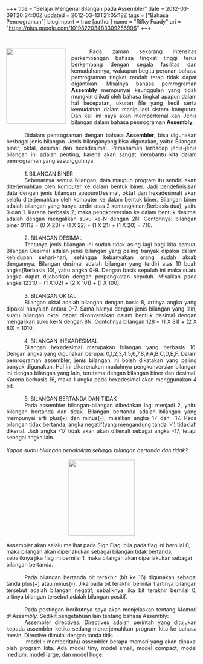 +++
title = "Belajar Mengenal Bilangan pada Assembler"
date = 2012-03-09T20:34:00Z
updated = 2012-03-13T21:05:18Z
tags = ["Bahasa Pemrograman"]
blogimport = true 
[author]
	name = "Rifky Fuady"
	uri = "https://plus.google.com/101982203483309256996"
+++

<br /><div class="separator" style="clear: both; text-align: center;"><a href="http://3.bp.blogspot.com/-BIntHCe9-QU/T1oGgpACT_I/AAAAAAAAACI/CtEQer4nsi0/s1600/asemmbly.bmp" imageanchor="1" style="clear: left; float: left; margin-bottom: 1em; margin-right: 1em;"><img border="0" height="200" src="http://3.bp.blogspot.com/-BIntHCe9-QU/T1oGgpACT_I/AAAAAAAAACI/CtEQer4nsi0/s200/asemmbly.bmp" width="158" /></a></div><div class="MsoNormal" style="text-align: justify; text-indent: .5in;">Pada zaman sekarang intensitas perkembangan bahasa tingkat tinggi terus berkembang dengan segala fasilitas dan kemudahannya, walaupun begitu peranan bahasa pemrograman tingkat rendah tetap tidak dapat digantikan. Misalnya bahasa pemrograman <b>Assembly</b> mempunyai keunggulan yang tidak mungkin diikuti oleh bahasa tingkat apapun dalam hal kecepatan, ukuran file yang kecil serta kemudahan dalam manipulasi sistem komputer. Dan kali ini saya akan memperkenal kan Jenis bilangan dalam bahasa pemrograman <b>Assembly</b>. <br /><br /></div><div class="MsoNormal" style="text-align: justify; text-indent: .5in;">Didalam pemrograman dengan bahasa <b>Assembler</b>, bisa digunakan berbagai jenis bilangan. Jenis bilanganyang bisa digunakan, yaitu: Bilangan biner, oktal, desimal dan hexadesimal. Pemahaman terhadap jenis-jenis bilangan ini adalah penting, karena akan sangat membantu kita dalam pemrograman yang sesungguhnya.</div><div class="MsoNormal" style="text-align: justify; text-indent: .5in;"><br /></div><div class="MsoListParagraph" style="margin-left: .75in; mso-add-space: auto; mso-list: l0 level1 lfo1; text-indent: -.25in;">1.<span style="font-size: 9px;">&nbsp;</span>BILANGAN BINER</div><div class="MsoNormal" style="text-align: justify; text-indent: .5in;">Sebenarnya semua bilangan, data maupun program itu sendiri akan diterjemahkan oleh komputer ke dalam bentuk biner. Jadi pendefinisisan data dengan jenis bilangan apapun(Desimal, oktaf dan hexadesimal) akan selalu diterjemahkan oleh komputer ke dalam bentuk biner. Bilangan biner adalah bilangan yang hanya terdiri atas 2 kemungkinan(Berbasis dua), yaitu 0 dan 1. Karena berbasis 2, maka pengkorversian ke dalam bentuk desimal adalah dengan mengalikan suku ke-N dengan 2N. Contohnya: bilangan biner 01112 = (0 X 23) + (1 X 22) + (1 X 21) + (1 X 20) = 710.<br /><br /></div><div class="MsoNormal" style="text-indent: .5in;">2. BILANGAN DESIMAL</div><div class="MsoNormal" style="text-align: justify; text-indent: .5in;">Tentunya jenis bilangan ini sudah tidak asing lagi bagi kita semua. Bilangan Desimal adalah jenis bilangan yang paling banyak dipakai dalam kehidupan sehari-hari, sehingga kebanyakan orang sudah akrab dengannya. Bilangan desimal adalah bilangan yang terdiri atas 10 buah angka(Berbasis 10), yaitu angka 0-9. Dengan basis sepuluh ini maka suatu angka dapat dijabarkan dengan perpangkatan sepuluh. Misalkan pada angka 12310 = (1 X102) + (2 X 101) + (1 X 100).<br /><br /></div><div class="MsoNormal" style="text-indent: .5in;">3. BILANGAN OKTAL</div><div class="MsoNormal" style="text-align: justify; text-indent: .5in;">Bilangan oktal adalah bilangan dengan basis 8, artinya angka yang dipakai hanyalah antara 0-7. Sama halnya dengan jenis bilangan yang lain, suatu bilangan oktal dapat dikonversikan dalam bentuk desimal dengan mengalikan suku ke-N dengan 8N. Contohnya bilangan 128 = (1 X 81) + (2 X 80) = 1010.<br /><br /></div><div class="MsoNormal">&nbsp; &nbsp; &nbsp; &nbsp; &nbsp; &nbsp; 4. BILANGAN&nbsp; HEXADESIMAL</div><div class="MsoNormal" style="text-align: justify; text-indent: .5in;">Bilangan hexadesimal merupakan bilangan yang berbasis 16. Dengan angka yang digunakan berupa: 0,1,2,3,4,5,6,7,8,9,A,B,C,D,E,F. Dalam pemrograman assembler, jenis bilangan ini boleh dikatakan yang paling banyak digunakan. Hal ini dikarenakan mudahnya pengkonversian bilangan ini dengan bilangan yang lain, terutama dengan bilangan biner dan desimal. Karena berbasis 16, maka 1 angka pada hexadesimal akan menggunakan 4 bit.<br /><br /></div><div class="MsoNormal" style="text-indent: .5in;">5. BILANGAN BERTANDA DAN TIDAK</div><div class="MsoNormal" style="text-align: justify; text-indent: .5in;">Pada assembler bilangan-bilangan dibedakan lagi menjadi 2, yaitu bilangan bertanda dan tidak. Bilangan bertanda adalah bilangan yang mempunyai arti plus(+) dan minus(-), misalkan angka 17 dan -17. Pada bilangan tidak bertanda, angka negatif(yang mengandung tanda '-') tidaklah dikenal. Jadi angka -17 tidak akan akan dikenali sebagai angka -17, tetapi sebagai angka lain.</div><div class="MsoNormal" style="text-align: justify; text-indent: .5in;"><br /></div><div class="MsoNormal"><i>Kapan suatu bilangan perlakukan sebagai bilangan bertanda dan tidak?</i></div><div class="MsoNormal" style="text-align: justify; text-indent: .5in;"></div><div class="MsoNormal" style="text-align: justify; text-indent: .5in;"><br /></div><div class="separator" style="clear: both; text-align: center;"><a href="http://2.bp.blogspot.com/-EbGzkkhLYlM/T1oEGiB1tWI/AAAAAAAAACA/M-GWU4jvtlw/s1600/bilangan+asemmbly.jpg" imageanchor="1" style="margin-left: 1em; margin-right: 1em;"><img border="0" height="200" src="http://2.bp.blogspot.com/-EbGzkkhLYlM/T1oEGiB1tWI/AAAAAAAAACA/M-GWU4jvtlw/s200/bilangan+asemmbly.jpg" width="175" /></a></div><div class="separator" style="clear: both; text-align: center;"><br /></div>Assembler akan selalu melihat pada Sign Flag, bila pada flag ini bernilai 0, maka bilangan akan diperlakukan sebagai bilangan tidak bertanda, sebaliknya jika flag ini bernilai 1, maka bilangan akan diperlakukan sebagai bilangan bertanda.<br /><br /><div class="MsoNormal" style="text-align: justify; text-indent: .5in;">Pada bilangan bertanda bit terakhir (bit ke 16) digunakan sebagai tanda plus(+) atau minus(-). Jika pada bit terakhir bernilai 1 artinya bilangan tersebut adalah bilangan negatif, sebaliknya jika bit terakhir bernilai 0, artinya bilangan tersebut adalah bilangan positif.</div><div class="MsoNormal" style="text-align: justify; text-indent: .5in;"><br /></div><div class="MsoNormal" style="text-align: justify; text-indent: .5in;">Pada postingan berikutnya saya akan menjelaskan tentang <i>Memori di Assembly</i>. Sedikit pengetahuan lain tentang bahasa Assembly:</div><div class="MsoNormal" style="text-align: justify; text-indent: .5in;">Assembler directives. Directives adalah perintah yang ditujukan kepada assembler ketika sedang menerjemahkan program kita ke bahasa mesin. Directive dimulai dengan tanda titik.</div><div class="MsoNormal" style="text-align: justify; text-indent: .5in;">.model : memberitahu assembler berapa memori yang akan dipakai oleh program kita. Ada model tiny, model small, model compact, model medium, model large, dan model huge.</div><div class="MsoNormal"><br /></div><div class="MsoNormal"><br /></div>
